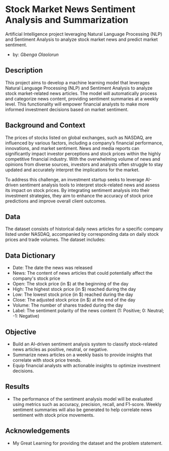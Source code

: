 # Stock Market News Sentiment Analysis and Summarization
Artificial Intelligence project leveraging Natural Language Processing (NLP) and Sentiment Analysis to analyze stock market news and predict market sentiment.
- by: _Gbenga Olaolorun_

## Description
This project aims to develop a machine learning model that leverages Natural Language Processing (NLP) and Sentiment Analysis to analyze stock market-related news articles. The model will automatically process and categorize news content, providing sentiment summaries at a weekly level. This functionality will empower financial analysts to make more informed investment decisions based on market sentiment.

## Background and Context
The prices of stocks listed on global exchanges, such as NASDAQ, are influenced by various factors, including a company’s financial performance, innovations, and market sentiment. News and media reports can significantly impact investor perceptions and stock prices within the highly competitive financial industry. With the overwhelming volume of news and opinions from diverse sources, investors and analysts often struggle to stay updated and accurately interpret the implications for the market.

To address this challenge, an investment startup seeks to leverage AI-driven sentiment analysis tools to interpret stock-related news and assess its impact on stock prices. By integrating sentiment analysis into their investment strategies, they aim to enhance the accuracy of stock price predictions and improve overall client outcomes.

## Data
The dataset consists of historical daily news articles for a specific company listed under NASDAQ, accompanied by corresponding data on daily stock prices and trade volumes. The dataset includes:

## Data Dictionary
-  Date: The date the news was released
-  News: The content of news articles that could potentially affect the company's stock price
-  Open: The stock price (in $) at the beginning of the day
-  High: The highest stock price (in $) reached during the day
-  Low: The lowest stock price (in $) reached during the day
-  Close: The adjusted stock price (in $) at the end of the day
-  Volume: The number of shares traded during the day
-  Label: The sentiment polarity of the news content
      (1: Positive;
      0: Neutral;
     -1: Negative)

## Objective
-  Build an AI-driven sentiment analysis system to classify stock-related news articles as positive, neutral, or negative.
-  Summarize news articles on a weekly basis to provide insights that correlate with stock price trends.
-  Equip financial analysts with actionable insights to optimize investment decisions.

## Results
- The performance of the sentiment analysis model will be evaluated using metrics such as accuracy, precision, recall, and F1-score. Weekly sentiment summaries will also be generated to help correlate news sentiment with stock price movements.
## Acknowledgements
- My Great Learning for providing the dataset and the problem statement.
